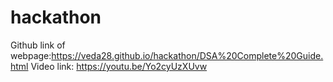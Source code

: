 # hackathon
Github link of webpage:https://veda28.github.io/hackathon/DSA%20Complete%20Guide.html
Video link: https://youtu.be/Yo2cyUzXUvw 
